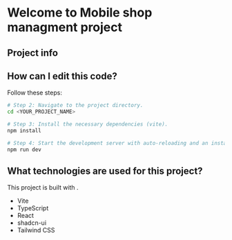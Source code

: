 # Welcome to Mobile shop managment project

## Project info


## How can I edit this code?

Follow these steps:

```sh
# Step 2: Navigate to the project directory.
cd <YOUR_PROJECT_NAME>

# Step 3: Install the necessary dependencies (vite).
npm install

# Step 4: Start the development server with auto-reloading and an instant preview.
npm run dev
```


## What technologies are used for this project?

This project is built with .

- Vite
- TypeScript
- React
- shadcn-ui
- Tailwind CSS
